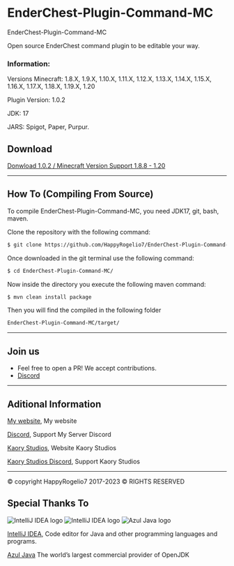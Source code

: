 # EnderChest-Plugin-Command-MC
EnderChest-Plugin-Command-MC

Open source EnderChest command plugin to be editable your way.

### Information:
Versions Minecraft: 1.8.X, 1.9.X, 1.10.X, 1.11.X, 1.12.X, 1.13.X, 1.14.X, 1.15.X, 1.16.X, 1.17.X, 1.18.X, 1.19.X, 1.20

Plugin Version: 1.0.2

JDK: 17

JARS: Spigot, Paper, Purpur.

## Download

[Donwload 1.0.2 / Minecraft Version Support 1.8.8 - 1.20 ](https://github.com/HappyRogelio7/EnderChest-Plugin-Command-MC/blob/master/Downloads/1.0.2/EnderChest-1.0.2.jarr)


---

## How To (Compiling From Source)

To compile EnderChest-Plugin-Command-MC, you need JDK17, git, bash, maven.

Clone the repository with the following command:
```bash
$ git clone https://github.com/HappyRogelio7/EnderChest-Plugin-Command-MC.git
```

Once downloaded in the git terminal use the following command:

```bash
$ cd EnderChest-Plugin-Command-MC/
```

Now inside the directory you execute the following maven command:

```bash
$ mvn clean install package
```

Then you will find the compiled in the following folder

```bash
EnderChest-Plugin-Command-MC/target/
```


---

## Join us

* Feel free to open a PR! We accept contributions.
* [Discord](https://discord.gg/3EebYUyeUX)

---

## Aditional Information

[My website](https://happyrogelio7.xyz), My website

[Discord](https://discord.gg/3EebYUyeUX), Support My Server Discord

[Kaory Studios](https://kaorystudios.xyz), Website Kaory Studios

[Kaory Studios Discord](https://discord.gg/Gw7m8kC), Support Kaory Studios

---

© copyright HappyRogelio7 2017-2023 ©
RIGHTS RESERVED

## Special Thanks To

![IntelliJ IDEA logo](https://resources.jetbrains.com/storage/products/company/brand/logos/IntelliJ_IDEA_icon.png?size=100px)
![IntelliJ IDEA logo](https://resources.jetbrains.com/storage/products/company/brand/logos/IntelliJ_IDEA.png)
![Azul Java logo](https://www.azul.com/wp-content/themes/azul/dist/img/logo.svg)

[IntelliJ IDEA](https://www.jetbrains.com/idea/), Code editor for Java and other programming languages and programs.

[Azul Java](https://www.azul.com/) The world’s largest commercial provider of OpenJDK

